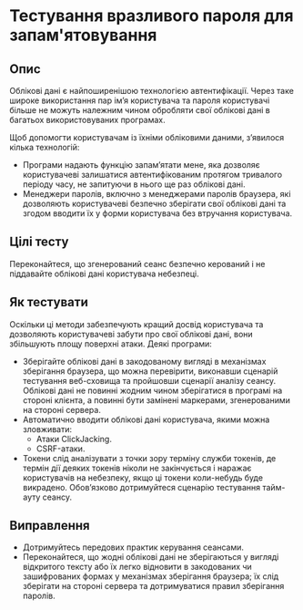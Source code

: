# Тестування вразливого пароля для запам'ятовування

## Опис 
Облікові дані є найпоширенішою технологією автентифікації. Через таке широке використання пар ім’я користувача та пароля користувачі більше не можуть належним чином обробляти свої облікові дані в багатьох використовуваних програмах.

Щоб допомогти користувачам із їхніми обліковими даними, з’явилося кілька технологій:

- Програми надають функцію запам’ятати мене, яка дозволяє користувачеві залишатися автентифікованим протягом тривалого періоду часу, не запитуючи в нього ще раз облікові дані.
- Менеджери паролів, включно з менеджерами паролів браузера, які дозволяють користувачеві безпечно зберігати свої облікові дані та згодом вводити їх у форми користувача без втручання користувача.

## Цілі тесту

Переконайтеся, що згенерований сеанс безпечно керований і не піддавайте облікові дані користувача небезпеці.

## Як тестувати

Оскільки ці методи забезпечують кращий досвід користувача та дозволяють користувачеві забути про свої облікові дані, вони збільшують площу поверхні атаки. Деякі програми:

- Зберігайте облікові дані в закодованому вигляді в механізмах зберігання браузера, що можна перевірити, виконавши сценарій тестування веб-сховища та пройшовши сценарії аналізу сеансу. Облікові дані не повинні жодним чином зберігатися в програмі на стороні клієнта, а повинні бути замінені маркерами, згенерованими на стороні сервера.
- Автоматично вводити облікові дані користувача, якими можна зловживати:
    - Атаки ClickJacking.
    - CSRF-атаки.
- Токени слід аналізувати з точки зору терміну служби токенів, де термін дії деяких токенів ніколи не закінчується і наражає користувачів на небезпеку, якщо ці токени коли-небудь буде викрадено. Обов’язково дотримуйтеся сценарію тестування тайм-ауту сеансу.

## Виправлення 

- Дотримуйтесь передових практик керування сеансами.
- Переконайтеся, що жодні облікові дані не зберігаються у вигляді відкритого тексту або їх легко відновити в закодованих чи зашифрованих формах у механізмах зберігання браузера; їх слід зберігати на стороні сервера та дотримуватися правил зберігання паролів.
